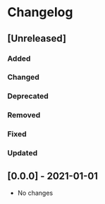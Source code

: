 # Changelog

## [Unreleased]

### Added

### Changed

### Deprecated

### Removed

### Fixed

### Updated

## [0.0.0] - 2021-01-01
- No changes
